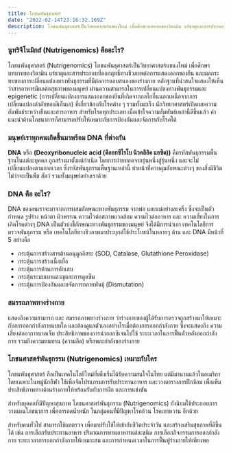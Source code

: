 ```yaml
---
title: โภชนพันธุศาสตร์
date: "2022-02-14T23:16:32.169Z"
description: โภชนพันธุศาสตร์เป็นวิทยาศาสตร์แขนงใหม่ เพื่อศึกษาบทบาทของวิตามิน แร่ธาตุและสารประกอบที่ออกฤทธิ์ทางชีวภาพต่อการแสดงออกของยีน และผลกระทบของการเปลี่ยนแปลงทางพันธุกรรมที่มีต่อการตอบสนองของร่างกาย
---
```


### นูทริจีโนมิกส์ (Nutrigenomics) คืออะไร?

โภชนพันธุศาสตร์ (Nutrigenomics) โภชนพันธุศาสตร์เป็นวิทยาศาสตร์แขนงใหม่ เพื่อศึกษาบทบาทของวิตามิน แร่ธาตุและสารประกอบที่ออกฤทธิ์ทางชีวภาพต่อการแสดงออกของยีน และผลกระทบของการเปลี่ยนแปลงทางพันธุกรรมที่มีต่อการตอบสนองของร่างกาย หลักฐานที่น่าสนใจแสดงให้เห็นว่าสารอาหารมีผลต่อสุขภาพของมนุษย์ ผ่านความสามารถในการเปลี่ยนแปลงทางพันธุกรรมและ epigenetic (การเปลี่ยนแปลงการแสดงออกของยีนที่เกิดจากกลไกอื่นนอกเหนือจากการเปลี่ยนแปลงลำดับของดีเอ็นเอ) ที่เกี่ยวข้องกับโรคต่าง ๆ รวมทั้งมะเร็ง นักวิทยาศาสตร์เปิดเผยความสัมพันธ์ระหว่างยีนและสารอาหาร สำหรับโรคทุกประเภท เมื่อเข้าใจความสัมพันธ์เหล่านี้ดีขึ้นแล้ว คำแนะนำด้านโภชนาการก็สามารถปรับให้เหมาะกับการป้องกันและจัดการกับโรคได้

### มนุษย์เราทุกคนเกิดขึ้นมาพร้อม DNA ที่ต่างกัน

**DNA**  หรือ  **(Deoxyribonucleic acid (ดีออกซิไรโบ นิวคลีอิค แอซิด))**  คือรหัสพันธุกรรมพื้นฐานในแต่ละบุคคล ถูกสร้างมาตั้งแต่กำเนิด โดยการถ่ายทอดจากรุ่นหนึ่งสู่รุ่นหนึ่ง และจะไม่เปลี่ยนแปลงตามกาลเวลา ซึ่งรหัสพันธุกรรมพื้นฐานเหล่านี้ ทำหน้าที่ควบคุมลักษณะต่างๆ ของสิ่งมีชีวิต ไม่ว่าจะเป็นพืช สัตว์ รวมทั้งมนุษย์อย่างเราด้วย

### DNA คือ อะไร?

DNA ของคนเราจะมาจากการผสมลักษณะทางพันธุกรรม จากพ่อ และแม่อย่างละครึ่ง ซึ่งจะเป็นตัวกำหนด รูปร่าง หน้าตา ผิวพรรณ ความไวต่อสภาพแวดล้อม ความไวต่ออาหาร และ ความเสี่ยงในการเกิดโรคต่างๆ DNA เป็นตัวบ่งชี้ลักษณะทางพันธุกรรมของมนุษย์ จึงได้มีการนำเอา เทคโนโลยีการตรวจพันธุกรรม หรือ เทคโนโลยีทางชีวภาพมาประยุกต์ใช้ประโยชน์ในหลายๆ ด้าน และ DNA มีหน้าที่ 5 อย่างคือ

-   กระตุ้นการสร้างสารต้านอนุมูลอิสระ (SOD, Catalase, Glutathione Peroxidase)
-   กระตุ้นการสร้างเนื้อเยื่อ
-   กระตุ้นการต้านการอักเสบ
-   กระตุ้นระบบเผาผลาญและการดูดซึม
-   กระตุ้นการป้องกันและขจัดการกลายพันธุ์ (Dismutation)

### สมรรถภาพทางร่างกาย

แสดงถึงความสามารถ และ สมรรถภาพทางร่างกาย ว่าร่างกายของผู้ได้รับการตรวจถูกสร้างมาให้เหมาะกับการออกกำลังกายแบบใด และต้องดูแลตัวเองอย่างไรเมื่อต้องการออกกำลังกาย ซึ่งจะแสดงถึง ความเสี่ยงต่ออาการบาดเจ็บ ประสิทธิภาพของการนำออกซิเจนไปใช้ ระยะเวลาในการฟื้นตัวหลังออกกำลังกาย รวมถึงความทนทาน (ความอึด) หรือพละกำลังของร่างกาย

### โภชนศาสตร์พันธุกรรม (Nutrigenomics) เหมาะกับใคร

โภชนพันธุศาสตร์​ ถือเป็นเทคโนโลยีใหม่ที่เพิ่งเริ่มได้รับความสนใจในไทย แต่มีมานานแล้วในอเมริกา โดยเฉพาะในหมู่นักกีฬา ใช้เพื่อจัดโปรแกรมการรับประทานอาหาร และวางตารางการฝึกซ้อม เพื่อเพิ่มประสิทธิภาพทางด้านร่างกายให้พร้อมรับกับการฝึก และการแข่งขัน

สำหรับบุคคลที่มีปัญหาสุขภาพ โภชนศาสตร์พันธุกรรม (Nutrigenomics) ยังนิยมใช้ประกอบการวางแผนโภชนาการ เพื่อการลดน้ำหนัก ในกลุ่มคนที่มีปัญหาโรคอ้วน โรคเบาหวาน อีกด้วย

สำหรับคนทั่วไป สามารถใช้ผลตรวจ เพื่อมาปรับใช้ให้เข้ากับชีวิตประจำวัน และสร้างเสริมสุขภาพที่ดีขึ้นได้ เช่น การเลือกรับประทานอาหาร ปริมาณการทานอาหารแต่ละชนิด การเลือกกิจกรรมการออกกำลังกาย ระยะเวลาการออกกำลังกายให้เหมาะสม และการกำหนดเวลาในการฟื้นฟูร่างกายให้เพียงพอ